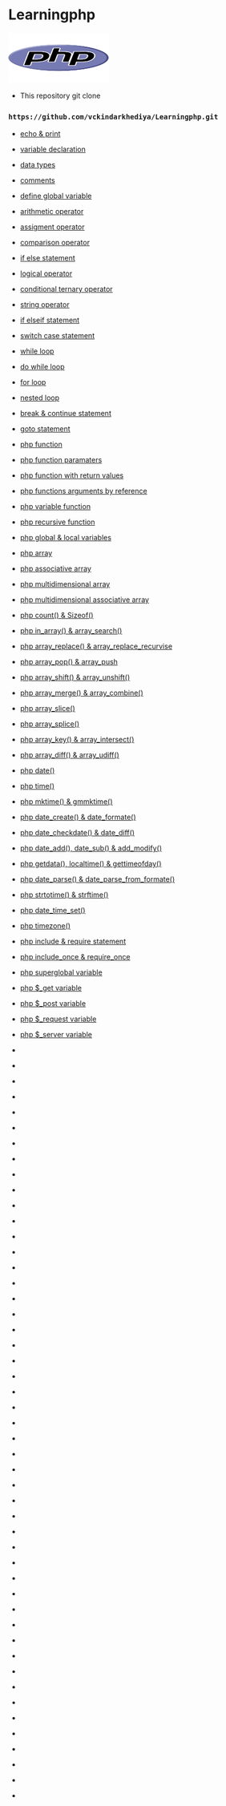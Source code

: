 # Learningphp

<code><img src="https://github.com/devicons/devicon/blob/master/icons/php/php-original.svg" title="php" alt="php" width="200" height="100"/></code>

- This repository git clone

### `https://github.com/vckindarkhediya/Learningphp.git`

- [echo & print](https://github.com/vckindarkhediya/Learningphp/blob/php/Day-1-Learning/index.php)
- [variable declaration ](https://github.com/vckindarkhediya/Learningphp/blob/php/Day-2-Learning/index.php)
- [data types ](https://github.com/vckindarkhediya/Learningphp/blob/php/Day-3-Learning/index.php)
- [comments ](https://github.com/vckindarkhediya/Learningphp/blob/php/Day-4-Learning/index.php)
- [define global variable](https://github.com/vckindarkhediya/Learningphp/blob/php/Day-5-Learning/index.php)

- [arithmetic operator](https://github.com/vckindarkhediya/Learningphp/blob/php/Day-6-Learning/index.php)

- [assigment operator](https://github.com/vckindarkhediya/Learningphp/blob/php/Day-7-Learning/index.php)
- [comparison operator](https://github.com/vckindarkhediya/Learningphp/blob/php/Day-8-Learning/index.php)
- [if else statement](https://github.com/vckindarkhediya/Learningphp/blob/php/Day-9-Learning/index.php)
- [logical operator](https://github.com/vckindarkhediya/Learningphp/blob/php/Day-10-Learning/index.php)
- [conditional ternary operator](https://github.com/vckindarkhediya/Learningphp/blob/php/Day-11-Learning/index.php)
- [string operator](https://github.com/vckindarkhediya/Learningphp/blob/php/Day-12-Learning/index.php)
- [if elseif statement](https://github.com/vckindarkhediya/Learningphp/blob/php/Day-13-Learning/index.php)
- [switch case statement](https://github.com/vckindarkhediya/Learningphp/blob/php/Day-14-Learning/index.php)
- [while loop](https://github.com/vckindarkhediya/Learningphp/blob/php/Day-15-Learning/index.php)
- [do while loop](https://github.com/vckindarkhediya/Learningphp/blob/php/Day-16-Learning/index.php)
- [for loop](https://github.com/vckindarkhediya/Learningphp/blob/php/Day-17-Learning/index.php)
- [nested loop](https://github.com/vckindarkhediya/Learningphp/blob/php/Day-18-Learning/index.php)
- [break & continue statement](https://github.com/vckindarkhediya/Learningphp/blob/php/Day-19-Learning/index.php)
- [goto statement](https://github.com/vckindarkhediya/Learningphp/blob/php/Day-20-Learning/index.php)
- [php function](https://github.com/vckindarkhediya/Learningphp/blob/php/Day-21-Learning/index.php)
- [php function paramaters](https://github.com/vckindarkhediya/Learningphp/blob/php/Day-22-Learning/index.php)
- [php function with return values](https://github.com/vckindarkhediya/Learningphp/blob/php/Day-23-Learning/index.php)
- [php functions arguments by reference](https://github.com/vckindarkhediya/Learningphp/blob/php/Day-24-Learning/index.php)
- [php variable function](https://github.com/vckindarkhediya/Learningphp/blob/php/Day-25-Learning/index.php)
- [php recursive function](https://github.com/vckindarkhediya/Learningphp/blob/php/Day-26-Learning/index.php)
- [php global & local variables](https://github.com/vckindarkhediya/Learningphp/blob/php/Day-27-Learning/index.php)
- [php array](https://github.com/vckindarkhediya/Learningphp/blob/php/Day-28-Learning/index.php)
- [php associative array](https://github.com/vckindarkhediya/Learningphp/blob/php/Day-29-Learning/index.php)
- [php multidimensional array](https://github.com/vckindarkhediya/Learningphp/blob/php/Day-30-Learning/index.php)
- [php multidimensional associative array](https://github.com/vckindarkhediya/Learningphp/blob/php/Day-31-Learning/index.php)
- [php count() & Sizeof()](https://github.com/vckindarkhediya/Learningphp/blob/php/Day-32-Learning/index.php)
- [php in_array() & array_search()](https://github.com/vckindarkhediya/Learningphp/blob/php/Day-33-Learning/index.php)
- [php array_replace() & array_replace_recurvise](https://github.com/vckindarkhediya/Learningphp/blob/php/Day-34-Learning/index.php)
- [php array_pop() & array_push](https://github.com/vckindarkhediya/Learningphp/blob/php/Day-35-Learning/index.php)
- [php array_shift() & array_unshift()](https://github.com/vckindarkhediya/Learningphp/blob/php/Day-36-Learning/index.php)
- [php array_merge() & array_combine()](https://github.com/vckindarkhediya/Learningphp/blob/php/Day-37-Learning/index.php)
- [php array_slice()](https://github.com/vckindarkhediya/Learningphp/blob/php/Day-38-Learning/index.php)
- [php array_splice()](https://github.com/vckindarkhediya/Learningphp/blob/php/Day-39-Learning/index.php)
- [php array_key() & array_intersect()](https://github.com/vckindarkhediya/Learningphp/blob/php/Day-40-Learning/index.php)
- [php array_diff() & array_udiff()](https://github.com/vckindarkhediya/Learningphp/blob/php/Day-41-Learning/index.php)
- [php date()](https://github.com/vckindarkhediya/Learningphp/blob/php/Day-42-Learning/index.php)
- [php time()](https://github.com/vckindarkhediya/Learningphp/blob/php/Day-43-Learning/index.php)
- [php mktime() & gmmktime()](https://github.com/vckindarkhediya/Learningphp/blob/php/Day-44-Learning/index.php)
- [php date_create() & date_formate()](https://github.com/vckindarkhediya/Learningphp/blob/php/Day-45-Learning/index.php)
- [php date_checkdate() & date_diff()](https://github.com/vckindarkhediya/Learningphp/blob/php/Day-46-Learning/index.php)
- [php date_add(), date_sub() & add_modify()](https://github.com/vckindarkhediya/Learningphp/blob/php/Day-47-Learning/index.php)
- [php getdata(), localtime() & gettimeofday()](https://github.com/vckindarkhediya/Learningphp/blob/php/Day-48-Learning/index.php)
- [php date_parse() & date_parse_from_formate()](https://github.com/vckindarkhediya/Learningphp/blob/php/Day-49-Learning/index.php)
- [php strtotime() & strftime()](https://github.com/vckindarkhediya/Learningphp/blob/php/Day-50-Learning/index.php)
- [php date_time_set()](https://github.com/vckindarkhediya/Learningphp/blob/php/Day-51-Learning/index.php)
- [php timezone()](https://github.com/vckindarkhediya/Learningphp/blob/php/Day-52-Learning/index.php)
- [php include & require statement](https://github.com/vckindarkhediya/Learningphp/blob/php/Day-53-Learning/index.php)
- [php include_once & require_once](https://github.com/vckindarkhediya/Learningphp/blob/php/Day-54-Learning/index.php)
- [php superglobal variable](https://github.com/vckindarkhediya/Learningphp/blob/php/php%20superglobal.png)
- [php $_get variable](https://github.com/vckindarkhediya/Learningphp/blob/php/Day-55-Learning/index.php)
- [php $_post variable](https://github.com/vckindarkhediya/Learningphp/blob/php/Day-56-Learning/index.php)
- [php $_request variable](https://github.com/vckindarkhediya/Learningphp/blob/php/Day-57-Learning/index.php)
- [php $_server variable](https://github.com/vckindarkhediya/Learningphp/blob/php/Day-58-Learning/index.php)
- [](https://github.com/vckindarkhediya/Learningphp/blob/php/Day-4-Learning/index.php)
- [](https://github.com/vckindarkhediya/Learningphp/blob/php/Day-4-Learning/index.php)
- [](https://github.com/vckindarkhediya/Learningphp/blob/php/Day-4-Learning/index.php)
- [](https://github.com/vckindarkhediya/Learningphp/blob/php/Day-4-Learning/index.php)
- [](https://github.com/vckindarkhediya/Learningphp/blob/php/Day-4-Learning/index.php)
- [](https://github.com/vckindarkhediya/Learningphp/blob/php/Day-4-Learning/index.php)
- [](https://github.com/vckindarkhediya/Learningphp/blob/php/Day-4-Learning/index.php)
- [](https://github.com/vckindarkhediya/Learningphp/blob/php/Day-4-Learning/index.php)
- [](https://github.com/vckindarkhediya/Learningphp/blob/php/Day-4-Learning/index.php)
- [](https://github.com/vckindarkhediya/Learningphp/blob/php/Day-4-Learning/index.php)
- [](https://github.com/vckindarkhediya/Learningphp/blob/php/Day-4-Learning/index.php)
- [](https://github.com/vckindarkhediya/Learningphp/blob/php/Day-4-Learning/index.php)
- [](https://github.com/vckindarkhediya/Learningphp/blob/php/Day-4-Learning/index.php)
- [](https://github.com/vckindarkhediya/Learningphp/blob/php/Day-4-Learning/index.php)
- [](https://github.com/vckindarkhediya/Learningphp/blob/php/Day-4-Learning/index.php)
- [](https://github.com/vckindarkhediya/Learningphp/blob/php/Day-4-Learning/index.php)
- [](https://github.com/vckindarkhediya/Learningphp/blob/php/Day-4-Learning/index.php)
- [](https://github.com/vckindarkhediya/Learningphp/blob/php/Day-4-Learning/index.php)
- [](https://github.com/vckindarkhediya/Learningphp/blob/php/Day-4-Learning/index.php)
- [](https://github.com/vckindarkhediya/Learningphp/blob/php/Day-4-Learning/index.php)
- [](https://github.com/vckindarkhediya/Learningphp/blob/php/Day-4-Learning/index.php)
- [](https://github.com/vckindarkhediya/Learningphp/blob/php/Day-4-Learning/index.php)
- [](https://github.com/vckindarkhediya/Learningphp/blob/php/Day-4-Learning/index.php)
- [](https://github.com/vckindarkhediya/Learningphp/blob/php/Day-4-Learning/index.php)
- [](https://github.com/vckindarkhediya/Learningphp/blob/php/Day-4-Learning/index.php)
- [](https://github.com/vckindarkhediya/Learningphp/blob/php/Day-4-Learning/index.php)
- [](https://github.com/vckindarkhediya/Learningphp/blob/php/Day-4-Learning/index.php)
- [](https://github.com/vckindarkhediya/Learningphp/blob/php/Day-4-Learning/index.php)
- [](https://github.com/vckindarkhediya/Learningphp/blob/php/Day-4-Learning/index.php)
- [](https://github.com/vckindarkhediya/Learningphp/blob/php/Day-4-Learning/index.php)
- [](https://github.com/vckindarkhediya/Learningphp/blob/php/Day-4-Learning/index.php)
- [](https://github.com/vckindarkhediya/Learningphp/blob/php/Day-4-Learning/index.php)
- [](https://github.com/vckindarkhediya/Learningphp/blob/php/Day-4-Learning/index.php)
- [](https://github.com/vckindarkhediya/Learningphp/blob/php/Day-4-Learning/index.php)
- [](https://github.com/vckindarkhediya/Learningphp/blob/php/Day-4-Learning/index.php)
- [](https://github.com/vckindarkhediya/Learningphp/blob/php/Day-4-Learning/index.php)
- [](https://github.com/vckindarkhediya/Learningphp/blob/php/Day-4-Learning/index.php)
- [](https://github.com/vckindarkhediya/Learningphp/blob/php/Day-4-Learning/index.php)
- [](https://github.com/vckindarkhediya/Learningphp/blob/php/Day-4-Learning/index.php)
- [](https://github.com/vckindarkhediya/Learningphp/blob/php/Day-4-Learning/index.php)
- [](https://github.com/vckindarkhediya/Learningphp/blob/php/Day-4-Learning/index.php)
- [](https://github.com/vckindarkhediya/Learningphp/blob/php/Day-4-Learning/index.php)
- [](https://github.com/vckindarkhediya/Learningphp/blob/php/Day-4-Learning/index.php)
- [](https://github.com/vckindarkhediya/Learningphp/blob/php/Day-4-Learning/index.php)
- [](https://github.com/vckindarkhediya/Learningphp/blob/php/Day-4-Learning/index.php)
- [](https://github.com/vckindarkhediya/Learningphp/blob/php/Day-4-Learning/index.php)
- [](https://github.com/vckindarkhediya/Learningphp/blob/php/Day-4-Learning/index.php)
- [](https://github.com/vckindarkhediya/Learningphp/blob/php/Day-4-Learning/index.php)
- [](https://github.com/vckindarkhediya/Learningphp/blob/php/Day-4-Learning/index.php)

